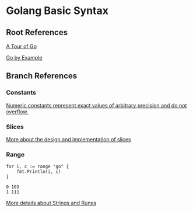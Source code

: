 # Golang Basic Syntax

## Root References

[A Tour of Go](https://go.dev/tour/welcome/1)

[Go by Example](https://gobyexample.com/)

## Branch References

### Constants

[Numeric constants represent exact values of arbitrary precision and do not overflow.](https://stackoverflow.com/questions/38982278/how-does-go-perform-arithmetic-on-constants)

### Slices

[More about the design and implementation of slices](https://go.dev/blog/slices-intro)

### Range

```golang
for i, c := range "go" {
	fmt.Println(i, c)
}
```

```golang
0 103
1 111
```

[More details about Strings and Runes](https://gobyexample.com/strings-and-runes)
